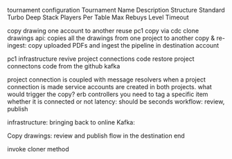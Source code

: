 tournament configuration
Tournament Name
Description
Structure
    Standard
    Turbo
    Deep Stack
Players Per Table
Max Rebuys
Level Timeout




copy drawing one account to another
reuse pc1
copy via cdc
clone drawings api: copies all the drawings from one project to another
copy & re-ingest: copy uploaded PDFs and ingest the pipeline in destination account

pc1 infrastructure
revive project connections code
restore project connectons code from the github
kafka 

project connection is coupled with message resolvers
when a project connection is made service accounts are created in both projects.
what would trigger the copy?
erb controllers
you need to tag a specific item whether it is connected or not
latency: should be seconds
workflow: review, publish

infrastructure: bringing back to online
Kafka: 

Copy drawings:
review and publish flow in the destination end

invoke cloner method 